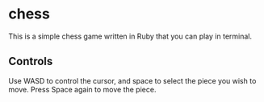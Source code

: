 chess
=====

This is a simple chess game written in Ruby that you can play in terminal.

Controls
--------

Use WASD to control the cursor, and space to select the piece you wish to move. Press Space again to move the piece.